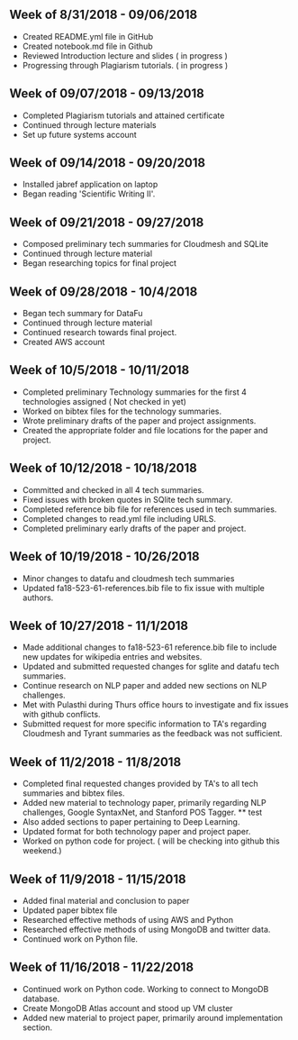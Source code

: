 
## Week of 8/31/2018 - 09/06/2018

* Created README.yml file in GitHub
* Created notebook.md file in Github
* Reviewed Introduction lecture and slides ( in progress )
* Progressing through Plagiarism tutorials. ( in progress )

## Week of 09/07/2018 - 09/13/2018

* Completed Plagiarism tutorials and attained certificate
* Continued through lecture materials
* Set up future systems account

## Week of 09/14/2018 - 09/20/2018

* Installed jabref application on laptop
* Began reading 'Scientific Writing II'. 

## Week of 09/21/2018 - 09/27/2018

* Composed preliminary tech summaries for Cloudmesh and SQLite
* Continued through lecture material
* Began researching topics for final project

## Week of 09/28/2018 - 10/4/2018

* Began tech summary for DataFu
* Continued through lecture material
* Continued research towards final project.
* Created AWS account

## Week of 10/5/2018 - 10/11/2018

* Completed preliminary Technology summaries for the first 4 technologies assigned ( Not checked in yet)
* Worked on bibtex files for the technology summaries.
* Wrote preliminary drafts of the paper and project assignments.
* Created the appropriate folder and file locations for the paper and project.

## Week of 10/12/2018 - 10/18/2018

* Committed and checked in all 4 tech summaries. 
* Fixed issues with broken quotes in SQlite tech summary.
* Completed reference bib file for references used in tech summaries. 
* Completed changes to read.yml file including URLS.
* Completed preliminary early drafts of the paper and project. 

## Week of 10/19/2018 - 10/26/2018

* Minor changes to datafu and cloudmesh tech summaries
* Updated fa18-523-61-references.bib file to fix issue with multiple authors.

## Week of 10/27/2018 - 11/1/2018

* Made additional changes to fa18-523-61 reference.bib file to include new updates for wikipedia entries and 
  websites. 
* Updated and submitted requested changes for sglite and datafu tech summaries. 
* Continue research on NLP paper and added new sections on NLP challenges. 
* Met with Pulasthi during Thurs office hours to investigate and fix issues with github conflicts. 
* Submitted request for more specific information to TA's regarding Cloudmesh and Tyrant summaries as the feedback was not sufficient. 

## Week of 11/2/2018 - 11/8/2018

* Completed final requested changes provided by TA's to all tech summaries and bibtex files.
* Added new material to technology paper, primarily regarding NLP challenges, Google SyntaxNet, and Stanford POS Tagger. 
** test
* Also added sections to paper pertaining to Deep Learning.
* Updated format for both technology paper and project paper. 
* Worked on python code for project. ( will be checking into github this weekend.)

## Week of 11/9/2018 - 11/15/2018

* Added final material and conclusion to paper
* Updated paper bibtex file
* Researched effective methods of using AWS and Python
* Researched effective methods of using MongoDB and twitter data. 
* Continued work on Python file. 

## Week of 11/16/2018 - 11/22/2018

* Continued work on Python code. Working to connect to MongoDB database.
* Create MongoDB Atlas account and stood up VM cluster
* Added new material to project paper, primarily around implementation section.

